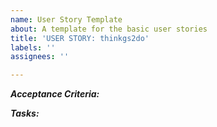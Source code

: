 ```yaml
---
name: User Story Template
about: A template for the basic user stories
title: 'USER STORY: thinkgs2do'
labels: ''
assignees: ''

---
```


***Acceptance Criteria:***



***Tasks:***

